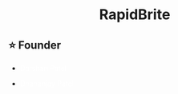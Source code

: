 <h1 style="text-align:center">RapidBrite</h1>

## ⭐️ Founder

- <a href="https://github.com/mr-dash30" style="text-decoration:none; color:white">Darshan Patel</a>

- <a href="https://www.github.com/dhanu0510" style="text-decoration:none; color:white">Dhananjay Patel</a>
